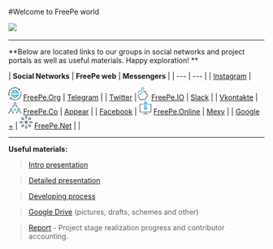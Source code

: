#Welcome to FreePe world




![](logo.png)


---

**Below are located links to our groups in social networks and project portals as well as useful materials. Happy exploration! **


| **Social Networks** | **FreePe web** | **Messengers** |
| --- | --- |
| [Instagram](https://www.instagram.com/thefreepe/) | <p class="freepe_endpoint"></p> ![](../images/worldwide.png)  [FreePe.Org](http://freepe.org/) | [Telegram](https://telegram.me/FreePe) |
| [Twitter](https://twitter.com/_freepe) |![](../images/piggy-bank.png) [FreePe.IO](http://freepe.io/) | [Slack](https://freepe.slack.com/messages/@freepe/) |
| [Vkontakte]( https://vk.com/freepe_org) | ![](../images/networking.png) [FreePe.Co](http://freepe.co/) | [Appear](https://appear.in/freepe) |
| [Facebook](https://www.facebook.com/FreePe-project-1705439936387017/)  | ![](../images/computer.png) [FreePe.Online](freepe.online) | [Mexy](http://temp.mexy.pro/#freepe) |
| [Google +](https://plus.google.com/106815883580854777966)  | ![](../images/ellipse.png) [FreePe.Net](http://freepe.net/) |  |




---


**Useful materials:**


> [Intro presentation](https://goo.gl/bxv33W)

> [Detailed presentation](https://prezi.com/dhz0yujgcdhv/freepe-freedom-4-people/)

> [Developing process](https://pintask.me/board/vPsfuf2sawcaDyt6b) 

> [Google Drive](https://drive.google.com/open?id=0B9mbBuJnN6tcdS1VSFQ5dEhOdkU) (pictures, drafts, schemes and other)

> [Report](https://goo.gl/ArDg5z)  - Project stage realization progress and contributor accounting.
